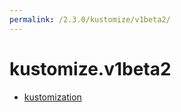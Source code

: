 ```yaml
---
permalink: /2.3.0/kustomize/v1beta2/
---
```


# kustomize.v1beta2



* [kustomization](kustomization.md)